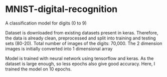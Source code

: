 # MNIST-digital-recognition
A classification model for digits (0 to 9)

Dataset is downloaded from existing datasets present in keras. Therefore, the data is already clean, preprocessed and split into training and testing sets (80-20).
Total number of images of the digits: 70,000.
The 2 dimension images is initially converted into 1 dimensional array

Model is trained with neural network using tensorflow and keras. 
As the dataset is large enough, so less epochs also give good accuracy. Here, I trained the model on 10 epochs.
